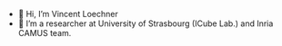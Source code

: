 - 👋 Hi, I’m Vincent Loechner
- 👀 I’m a researcher at University of Strasbourg (ICube Lab.) and Inria CAMUS team.

<!---
vincentloechner/vincentloechner is a ✨ special ✨ repository because its `README.md` (this file) appears on your GitHub profile.
You can click the Preview link to take a look at your changes.
--->
